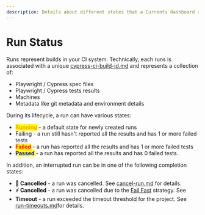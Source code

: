 ```yaml
---
description: Details about different states that a Currents dashboard run can have
---
```


# Run Status

Runs represent builds in your CI system. Technically, each runs is associated with a unique [cypress-ci-build-id.md](../guides/cypress-ci-build-id.md "mention") and represents a collection of:

* Playwright / Cypress spec files
* Playwright / Cypress tests results
* Machines
* Metadata like git metadata and environment details

During its lifecycle, a run can have various states:

* <mark style="color:orange;">**Running**</mark> - a default state for newly created runs
* Failing - a run still hasn't reported all the results and has 1 or more failed tests
* <mark style="color:red;">**Failed**</mark> - a run has reported all the results and has 1 or more failed tests
* <mark style="color:blue;">**Passed**</mark> - a run has reported all the results and has 0 failed tests.

In addition, an interrupted run can be in one of the following completion states:

* **👤 Cancelled** - a run was cancelled. See [cancel-run.md](cancel-run.md "mention") for details.
* **⚡️ Cancelled** - a run was cancelled due to the [Fail Fast](../guides/fail-fast-strategy.md) strategy. See&#x20;
* **Timeout** - a run exceeded the timeout threshold for the project. See [run-timeouts.md](run-timeouts.md "mention")for details.
